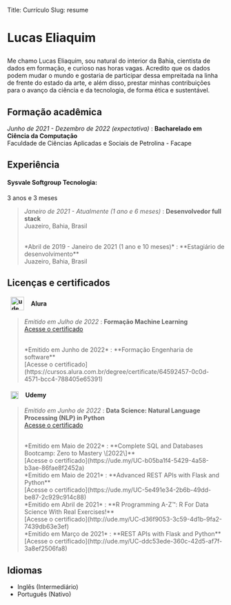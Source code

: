 Title: Currículo
Slug: resume

<h1 style="font-size:2em; margin-bottom: 1em;">Lucas Eliaquim</h1>

Me chamo Lucas Eliaquim, sou natural do interior da Bahia, cientista de dados
em formação, e curioso nas horas vagas. Acredito que os dados podem mudar o
mundo e gostaria de participar dessa empreitada na linha de frente do estado
da arte, e além disso, prestar minhas contribuições para o avanço da ciência e
da tecnologia, de forma ética e sustentável.

Formação acadêmica
---

*Junho de 2021 - Dezembro de 2022 (expectativa)*
:   **Bacharelado em Ciência da Computação**<br>
Faculdade de Ciências Aplicadas e Sociais de Petrolina - Facape


Experiência
---

#### Sysvale Softgroup Tecnologia:

3 anos e 3 meses

> *Janeiro de 2021 - Atualmente (1 ano e 6 meses)*
> :   **Desenvolvedor full stack**<br>
> Juazeiro, Bahia, Brasil
>
> <br>
> *Abril de 2019 - Janeiro de 2021 (1 ano e 10 meses)*
> :   **Estagiário de desenvolvimento**<br>
> Juazeiro, Bahia, Brasil


Licenças e certificados
---

<h4 style="display: flex; align-items: center; margin-left: 8px">
    <img src="/images/alura-logo.jpeg" alt="udemy logo" width="31" style="display: inline-block; margin-right: 16px; margin-left: 0px"/>
    Alura
</h4>

> *Emitido em Julho de 2022*
> :   **Formação Machine Learning**<br>
> [Acesse o certificado](https://cursos.alura.com.br/degree/certificate/51b5894c-9c8e-438d-8a40-cd4cace71122)
>
> <br>
> *Emitido em Junho de 2022*
> :   **Formação Engenharia de software**<br>
> [Acesse o certificado](https://cursos.alura.com.br/degree/certificate/64592457-0c0d-4571-bcc4-788405e65391)

<h4 style="display: flex; align-items: center; margin-left: 8px">
    <img src="/images/udemy-logo.png" alt="udemy logo" width="18" style="display: inline-block; margin-right: 16px; margin-left: 0px"/>
    Udemy
</h4>

> *Emitido em Junho de 2022*
> :   **Data Science: Natural Language Processing (NLP) in Python**<br>
> [Acesse o certificado](https://ude.my/UC-a58f71a0-70ea-4929-9540-065137b6fb5a)
>
> <br>
> *Emitido em Maio de 2022*
> :   **Complete SQL and Databases Bootcamp: Zero to Mastery \[2022\]**<br>
> [Acesse o certificado](https://ude.my/UC-b05ba1f4-5429-4a58-b3ae-86fae8f2452a)
>
> <br>
> *Emitido em Maio de 2021*
> :   **Advanced REST APIs with Flask and Python**<br>
> [Acesse o certificado](https://ude.my/UC-5e491e34-2b6b-49dd-be87-2c929c914c88)
>
> <br>
> *Emitido em Abril de 2021*
> :   **R Programming A-Z™: R For Data Science With Real Exercises!**<br>
> [Acesse o certificado](http://ude.my/UC-d36f9053-3c59-4d1b-9fa2-7439db63e3ef)
>
> <br>
> *Emitido em Março de 2021*
> :   **REST APIs with Flask and Python**<br>
> [Acesse o certificado](http://ude.my/UC-ddc53ede-360c-42d5-af7f-3a8ef2506fa8)

Idiomas
---

* Inglês (Intermediário)
* Português (Nativo)
